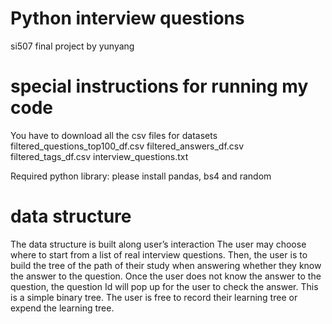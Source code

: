 # Python interview questions
si507 final project by yunyang

# special instructions for running my code
You have to download all the csv files for datasets
filtered_questions_top100_df.csv
filtered_answers_df.csv
filtered_tags_df.csv
interview_questions.txt

Required python library: 
please install pandas, bs4 and random

# data structure
The data structure is built along user’s interaction
The user may choose where to start from a list of real interview questions. Then, the user is to build the tree of the path of their study when answering whether they know the answer to the question. Once the user does not know the answer to the question, the question Id will pop up for the user to check the answer. This is a simple binary tree. The user is free to record their learning tree or expend the learning tree.
